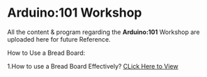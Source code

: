 # Arduino:101 Workshop

All the content & program regarding the **Arduino:101** Workshop are uploaded here for future Reference.

How to Use a Bread Board:



1.How to use a Bread Board Effectively? [CLick Here to View](https://www.youtube.com/watch?v=gwcVr5VfXwA)
